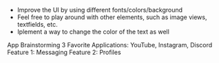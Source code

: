 - Improve the UI by using different fonts/colors/background
- Feel free to play around with other elements, such as image views, textfields, etc.
- Iplement a way to change the color of the text as well

App Brainstorming
3 Favorite Applications:
YouTube, Instagram, Discord
Feature 1: Messaging
Feature 2: Profiles
